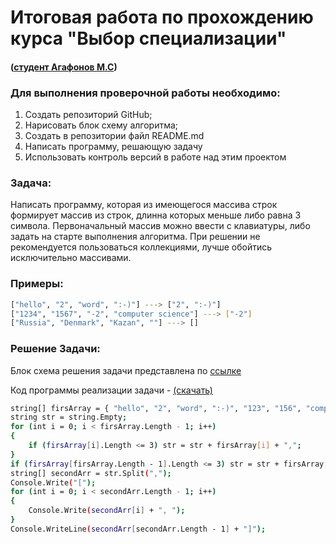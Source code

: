 # Итоговая работа по прохождению курса "Выбор специализации"
#### ([студент Агафонов М.С](https://gb.ru/users/3868724))


### Для выполнения проверочной работы необходимо:
1. Создать репозиторий GitHub;
2. Нарисовать блок схему алгоритма;
3. Создать в репозитории файл README.md
4. Написать программу, решающую задачу
5. Использовать контроль версий в работе над этим проектом

### Задача:

Написать программу,  которая из имеющегося массива строк формирует массив из строк, длинна которых меньше либо равна 3 символа. Первоначальный массив можно ввести с клавиатуры, либо задать на старте выполнения алгоритма. При решении не рекомендуется пользоваться коллекциями, лучше обойтись исключительно массивами.

### Примеры: 
```sh
["hello", "2", "word", ":-)"] ---> ["2", ":-)"]
["1234", "1567", "-2", "computer science"] ---> ["-2"]
["Russia", "Denmark", "Kazan", ""] ---> []
```

### Решение Задачи:

Блок схема решения задачи представлена по [ссылке](https://github.com/akoluf/--_conntrol/blob/master/BlockSheme.jpg)

Код программы реализации задачи   - [(скачать)](https://github.com/akoluf/--_conntrol/blob/master/Program.cs)
```sh
string[] firsArray = { "hello", "2", "word", ":-)", "123", "156", "computer scence", "Russia", "Denmark", "Kaz" };
string str = string.Empty;
for (int i = 0; i < firsArray.Length - 1; i++)
{
    if (firsArray[i].Length <= 3) str = str + firsArray[i] + ",";
}
if (firsArray[firsArray.Length - 1].Length <= 3) str = str + firsArray[firsArray.Length - 1];
string[] secondArr = str.Split(",");
Console.Write("[");
for (int i = 0; i < secondArr.Length - 1; i++)
{
    Console.Write(secondArr[i] + ", ");
}
Console.WriteLine(secondArr[secondArr.Length - 1] + "]");